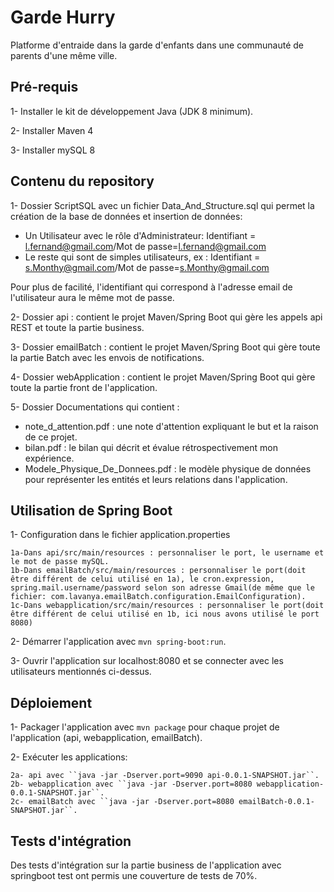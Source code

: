 # Garde Hurry
Platforme d'entraide dans la garde d'enfants dans une communauté de parents d'une même ville.

## Pré-requis

1- Installer le kit de développement Java (JDK 8 minimum).

2- Installer Maven 4

3- Installer mySQL 8

## Contenu du repository

1- Dossier ScriptSQL avec un fichier Data_And_Structure.sql qui permet la création de la base de données et insertion de données:
  - Un Utilisateur avec le rôle d'Administrateur: Identifiant = l.fernand@gmail.com/Mot de passe=l.fernand@gmail.com
  - Le reste qui sont de simples utilisateurs, ex : Identifiant = s.Monthy@gmail.com/Mot de passe=s.Monthy@gmail.com

Pour plus de facilité, l'identifiant qui correspond à l'adresse email de l'utilisateur aura le même mot de passe.

2- Dossier api : contient le projet Maven/Spring Boot qui gère les appels api REST et toute la partie business.

3- Dossier emailBatch : contient le projet Maven/Spring Boot qui gère toute la partie Batch avec les envois de notifications.

4- Dossier webApplication : contient le projet Maven/Spring Boot qui gère toute la partie front de l'application.

5- Dossier Documentations qui contient :  
  - note_d_attention.pdf : une note d'attention expliquant le but et la raison de ce projet.
  - bilan.pdf : le bilan qui décrit et évalue rétrospectivement mon expérience.
  - Modele_Physique_De_Donnees.pdf : le modèle physique de données pour représenter les entités et leurs relations dans l'application.

## Utilisation de Spring Boot

1- Configuration dans le fichier application.properties 

	1a-Dans api/src/main/resources : personnaliser le port, le username et le mot de passe mySQL.	
	1b-Dans emailBatch/src/main/resources : personnaliser le port(doit être différent de celui utilisé en 1a), le cron.expression, spring.mail.username/password selon son adresse Gmail(de même que le fichier: com.lavanya.emailBatch.configuration.EmailConfiguration).
	1c-Dans webapplication/src/main/resources : personnaliser le port(doit être différent de celui utilisé en 1b, ici nous avons utilisé le port 8080)


2- Démarrer l'application avec ``mvn spring-boot:run``.

3- Ouvrir l'application sur localhost:8080 et se connecter avec les utilisateurs mentionnés ci-dessus.

## Déploiement

1- Packager l'application avec ``mvn package`` pour chaque projet de l'application (api, webapplication, emailBatch).

2- Exécuter les applications:

	2a- api avec ``java -jar -Dserver.port=9090 api-0.0.1-SNAPSHOT.jar``.
	2b- webapplication avec ``java -jar -Dserver.port=8080 webapplication-0.0.1-SNAPSHOT.jar``.
	2c- emailBatch avec ``java -jar -Dserver.port=8080 emailBatch-0.0.1-SNAPSHOT.jar``.

## Tests d'intégration

Des tests d'intégration sur la partie business de l'application avec springboot test ont permis une couverture de tests de 70%.
